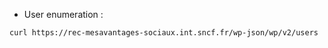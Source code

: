 
- User enumeration : 
```sh
curl https://rec-mesavantages-sociaux.int.sncf.fr/wp-json/wp/v2/users | jq -r '.[].slug'
```